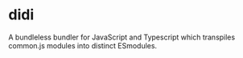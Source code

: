 # didi
A bundleless bundler for JavaScript and Typescript which transpiles common.js modules into distinct ESmodules.